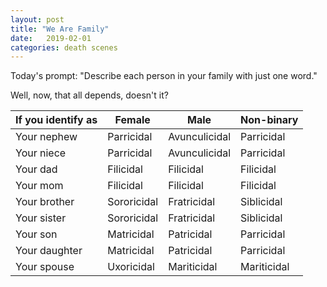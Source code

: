```yaml
---
layout: post
title: "We Are Family"
date:   2019-02-01
categories: death scenes
---
```

Today's prompt: "Describe each person in your family with just one word."

Well, now, that all depends, doesn't it?

|If you identify as|Female|Male|Non-binary|
|------------------|------|----|----------|
|Your nephew|Parricidal|Avunculicidal|Parricidal|
|Your niece|Parricidal|Avunculicidal|Parricidal|
|Your dad|Filicidal|Filicidal|Filicidal|
|Your mom|Filicidal|Filicidal|Filicidal
|Your brother|Sororicidal|Fratricidal|Siblicidal|
|Your sister|Sororicidal|Fratricidal|Siblicidal|
|Your son|Matricidal|Patricidal|Parricidal|
|Your daughter|Matricidal|Patricidal|Parricidal|
|Your spouse|Uxoricidal|Mariticidal|Mariticidal|
